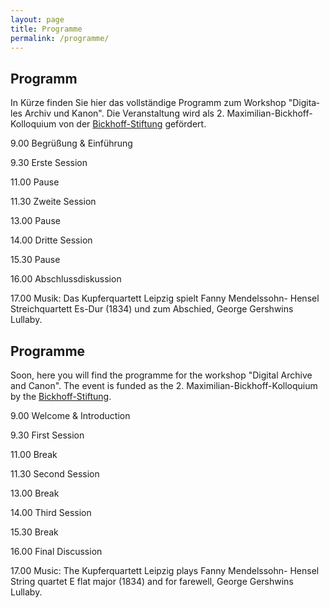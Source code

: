 ```yaml
---
layout: page
title: Programme
permalink: /programme/
---
```


<div class="language-container">
<section lang="de" markdown="1">

# Programm

In Kürze finden Sie hier das vollständige Programm zum Workshop "Digitales Archiv und Kanon".
Die Veranstaltung wird als 2. Maximilian-Bickhoff-Kolloquium von der  <a href="http://www.ku.de/die-ku/stiftungen-und-foerderer/bickhoff-stiftung">Bickhoff-Stiftung</a> gefördert.

9.00 Begrüßung & Einführung 

9.30 Erste Session 

11.00 Pause 

11.30 Zweite Session 

13.00 Pause 

14.00 Dritte Session  

15.30 Pause 

16.00 Abschlussdiskussion 

17.00 Musik: Das Kupferquartett Leipzig spielt Fanny Mendelssohn- Hensel Streichquartett Es-Dur (1834) und zum Abschied, George Gershwins Lullaby.


</section>

<section lang="en" markdown="1">

# Programme

Soon, here you will find the programme for the workshop "Digital Archive and Canon".
The event is funded as the 2. Maximilian-Bickhoff-Kolloquium by the <a href="http://www.ku.de/die-ku/stiftungen-und-foerderer/bickhoff-stiftung">Bickhoff-Stiftung</a>.

9.00 Welcome & Introduction 

9.30 First Session  

11.00 Break

11.30 Second Session  

13.00 Break 

14.00 Third Session 

15.30 Break

16.00 Final Discussion

17.00 Music: The Kupferquartett Leipzig plays Fanny Mendelssohn- Hensel String quartet E flat major (1834) and for farewell, George Gershwins Lullaby.

  

</section>
</div>
